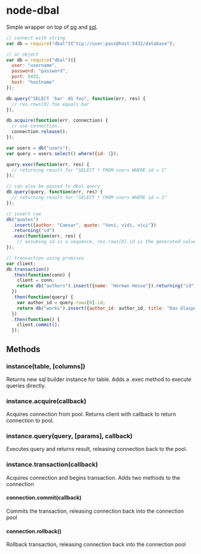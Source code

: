 # node-dbal

Simple wrapper on top of [pg](https://github.com/brianc/node-postgres) and [sql](https://github.com/brianc/node-sql).

```javascript
// connect with string
var db = require("dbal")("tcp://user:pass@host:5432/database");

// or object
var db = require("dbal")({
  user: "username",
  password: "password",
  port: 5432,
  host: "hostname"
});

db.query("SELECT 'bar' AS foo", function(err, res) {
  // res.rows[0].foo equals bar
});

db.acquire(function(err, connection) {
  // use connection..
  connection.release();
});

var users = db("users");
var query = users.select().where({id: 1});

query.exec(function(err, res) {
  // returning result for "SELECT * FROM users WHERE id = 1"
});

// can also be passed to dbal.query
db.query(query, function(err, res) {
  // returning result for "SELECT * FROM users WHERE id = 1"
});

// insert row
db("quotes")
  .insert({author: "Caesar", quote: "Veni, vidi, vici"})
  .returning("id")
  .exec(function(err, res) {
    // assuming id is a sequence, res.rows[0].id is the generated value
});

// transaction using promises
var client;
db.transaction()
  .then(function(conn) {
    client = conn;
    return db("authors").insert({name: "Herman Hesse"}).returning("id").exec(client);
  })
  .then(function(query) {
    var author_id = query.rows[0].id;
    return db("works").insert({author_id: author_id, title: "Das Glasperlenspiel"}).exec(client);
  })
  .then(function() {
    client.commit();
  });
```

## Methods

### instance(table, [columns])
Returns new sql builder instance for table.
Adds a .exec method to execute queries directly.

### instance.acquire(callback)
Acquires connection from pool. Returns client with callback to return connection to pool.

### instance.query(query, [params], callback)
Executes query and returns result, releasing connection back to the pool.

### instance.transaction(callback)
Acquires connection and begins transaction.
Adds two methods to the connection

#### connection.commit(callback)
Commits the transaction, releasing connection back into the connection pool

#### connection.rollback()
Rollback transaction, releasing connection back into the connection pool

